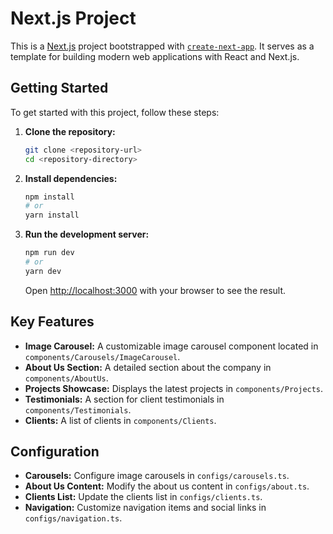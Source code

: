 # Next.js Project

This is a [Next.js](https://nextjs.org/) project bootstrapped with [`create-next-app`](https://github.com/vercel/next.js/tree/canary/packages/create-next-app). It serves as a template for building modern web applications with React and Next.js.

## Getting Started

To get started with this project, follow these steps:

1. **Clone the repository:**

   ```bash
   git clone <repository-url>
   cd <repository-directory>
   ```

2. **Install dependencies:**

   ```bash
   npm install
   # or
   yarn install
   ```

3. **Run the development server:**

   ```bash
   npm run dev
   # or
   yarn dev
   ```

   Open [http://localhost:3000](http://localhost:3000) with your browser to see the result.

## Key Features

- **Image Carousel:** A customizable image carousel component located in `components/Carousels/ImageCarousel`.
- **About Us Section:** A detailed section about the company in `components/AboutUs`.
- **Projects Showcase:** Displays the latest projects in `components/Projects`.
- **Testimonials:** A section for client testimonials in `components/Testimonials`.
- **Clients:** A list of clients in `components/Clients`.

## Configuration

- **Carousels:** Configure image carousels in `configs/carousels.ts`.
- **About Us Content:** Modify the about us content in `configs/about.ts`.
- **Clients List:** Update the clients list in `configs/clients.ts`.
- **Navigation:** Customize navigation items and social links in `configs/navigation.ts`.

